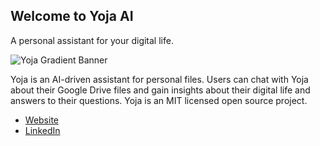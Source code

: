 <h2 align="left">Welcome to Yoja AI</h2>
<p align="left">A personal assistant for your digital life.</p>

![Yoja Gradient Banner](https://github.com/user-attachments/assets/08e8711c-7c2e-41e5-8845-595eb16585ee)

Yoja is an AI-driven assistant for personal files. Users can chat with Yoja about their Google Drive files and gain insights about their digital life and answers to their questions. Yoja is an MIT licensed open source project.

* [Website](https://yoja.ai)
* [LinkedIn](https://www.linkedin.com/company/yoja-ai)